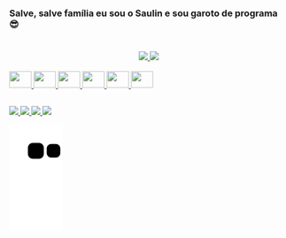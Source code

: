 ### Salve, salve família eu sou o Saulin e sou garoto de programa 😎
#
<div align="center">
  <a href="https://github.com/rafaballerini">
  <img height="180em" src="https://github-readme-stats.vercel.app/api?username=SaulinDoTrem&show_icons=true&theme=dracula&include_all_commits=true&count_private=true"/>
  <img height="180em" src="https://github-readme-stats.vercel.app/api/top-langs/?username=SaulinDoTrem&layout=compact&langs_count=7&theme=dracula"/>
</div>
<div style="display: inline_block"><br>
  <img height="30" width="40" src="https://cdn.jsdelivr.net/gh/devicons/devicon/icons/html5/html5-original.svg" />
  <img height="30" width="40" src="https://cdn.jsdelivr.net/gh/devicons/devicon/icons/css3/css3-original.svg" />
  <img height="30" width="40" src="https://cdn.jsdelivr.net/gh/devicons/devicon/icons/cplusplus/cplusplus-original.svg" />
  <img height="30" width="40" src="https://cdn.jsdelivr.net/gh/devicons/devicon/icons/javascript/javascript-original.svg" />
  <img height="30" width="40" src="https://cdn.jsdelivr.net/gh/devicons/devicon/icons/python/python-original.svg" />
  <img height="30" width="40" src="https://cdn.jsdelivr.net/gh/devicons/devicon/icons/php/php-original.svg" />     
</div>
  
  ##
  
<div align="left">
<a href="https://www.instagram.com/saulin.klein/" target="_blank"><img src="https://img.shields.io/badge/Instagram-E4405F?style=for-the-badge&logo=instagram&logoColor=white" target="_blank" />
<a href="https://twitter.com/SaulinDoTrem" target="_blank"><img src="https://img.shields.io/badge/Twitter-1DA1F2?style=for-the-badge&logo=twitter&logoColor=white" target="_blank" />
<a href="https://www.linkedin.com/in/saulo-klein-nery-5b3522193/" target="_blank"><img src="https://img.shields.io/badge/LinkedIn-0077B5?style=for-the-badge&logo=linkedin&logoColor=white" target="_blank" />
<a href="mailto:saulokn@outlook.com" target="_blank"><img src="	https://img.shields.io/badge/Microsoft_Outlook-0078D4?style=for-the-badge&logo=microsoft-outlook&logoColor=white" target="_blank" />
	
</div>
  
  
![Snake animation](https://github.com/SaulinDoTrem/SaulinDoTrem/blob/output/github-contribution-grid-snake.svg)

